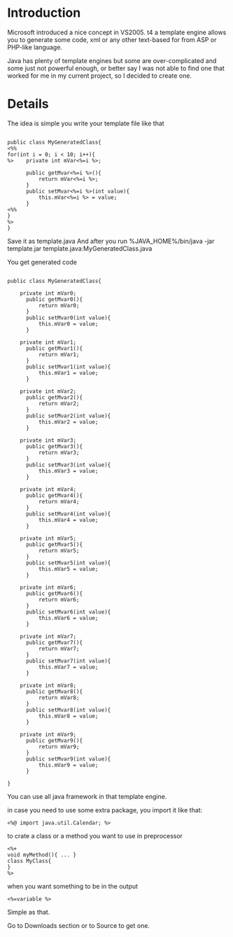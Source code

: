 # Introduction #

Microsoft introduced a nice concept in VS2005. t4 a template engine allows you to generate some code, xml or any other text-based for from ASP or PHP-like language.

Java has plenty of template engines but some are over-complicated and some
just not powerful enough, or better say I was not able to find one that worked for me in my current project, so I decided to create one.

# Details #

The idea is simple you write your template file like that

```

public class MyGeneratedClass{
<%%
for(int i = 0; i < 10; i++){
%>    private int mVar<%=i %>;

      public getMvar<%=i %>(){
          return mVar<%=i %>;
      }
      public setMvar<%=i %>(int value){
          this.mVar<%=i %> = value;
      }
<%%
}
%>
}

```

Save it as template.java
And after you run
%JAVA\_HOME%/bin/java -jar template.jar template.java:MyGeneratedClass.java

You get generated code

```

public class MyGeneratedClass{

    private int mVar0;
      public getMvar0(){
          return mVar0;
      }
      public setMvar0(int value){
          this.mVar0 = value;
      }

    private int mVar1;
      public getMvar1(){
          return mVar1;
      }
      public setMvar1(int value){
          this.mVar1 = value;
      }

    private int mVar2;
      public getMvar2(){
          return mVar2;
      }
      public setMvar2(int value){
          this.mVar2 = value;
      }

    private int mVar3;
      public getMvar3(){
          return mVar3;
      }
      public setMvar3(int value){
          this.mVar3 = value;
      }

    private int mVar4;
      public getMvar4(){
          return mVar4;
      }
      public setMvar4(int value){
          this.mVar4 = value;
      }

    private int mVar5;
      public getMvar5(){
          return mVar5;
      }
      public setMvar5(int value){
          this.mVar5 = value;
      }

    private int mVar6;
      public getMvar6(){
          return mVar6;
      }
      public setMvar6(int value){
          this.mVar6 = value;
      }

    private int mVar7;
      public getMvar7(){
          return mVar7;
      }
      public setMvar7(int value){
          this.mVar7 = value;
      }

    private int mVar8;
      public getMvar8(){
          return mVar8;
      }
      public setMvar8(int value){
          this.mVar8 = value;
      }

    private int mVar9;
      public getMvar9(){
          return mVar9;
      }
      public setMvar9(int value){
          this.mVar9 = value;
      }

}

```

You can use all java framework in that template engine.

in case you need to use some extra package, you import it like that:
```
<%@ import java.util.Calendar; %>
```

to crate a class or a method you want to use in preprocessor

```
<%+
void myMethod(){ ... }
class MyClass{
}
%>

```

when you want something to be in the output

```
<%=variable %>

```

Simple as that.

Go to Downloads section or to Source to get one.